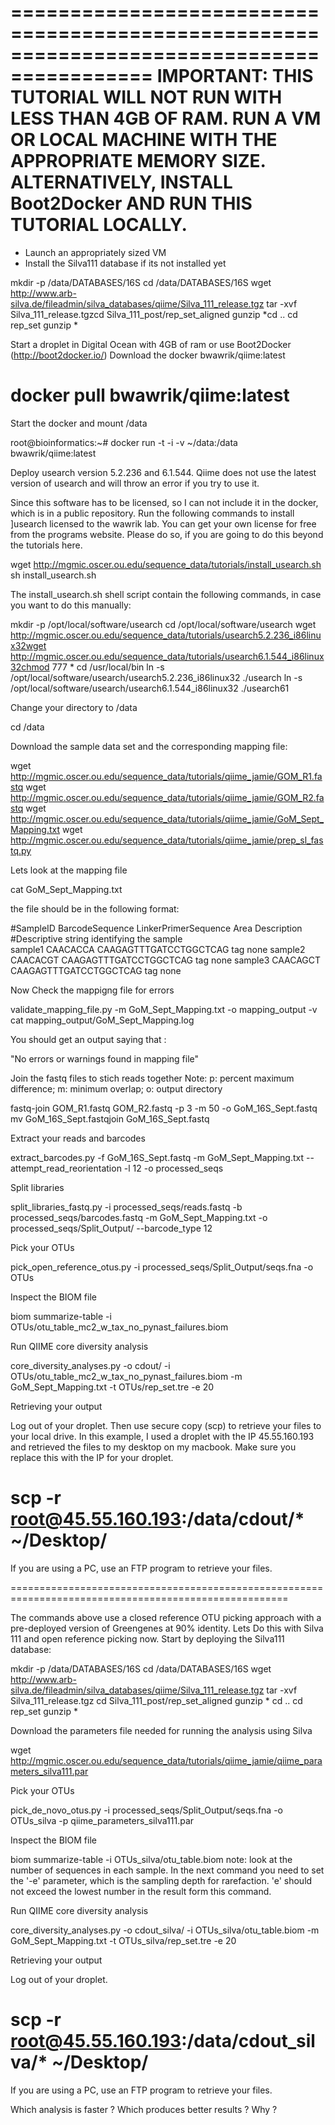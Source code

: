 ==========================================================================================
IMPORTANT:
THIS TUTORIAL WILL NOT RUN WITH LESS THAN 4GB OF RAM.
RUN A VM OR LOCAL MACHINE WITH THE APPROPRIATE MEMORY SIZE.
ALTERNATIVELY, INSTALL Boot2Docker AND RUN THIS TUTORIAL LOCALLY.
==========================================================================================

- Launch an appropriately sized VM
- Install the Silva111 database if its not installed yet

mkdir -p /data/DATABASES/16S
cd /data/DATABASES/16S
wget http://www.arb-silva.de/fileadmin/silva_databases/qiime/Silva_111_release.tgz
tar -xvf Silva_111_release.tgzcd Silva_111_post/rep_set_aligned
gunzip *cd ..
cd rep_set
gunzip *

Start a droplet in Digital Ocean with 4GB of ram or use Boot2Docker (http://boot2docker.io/)
Download the docker bwawrik/qiime:latest

# docker pull bwawrik/qiime:latest

Start the docker and mount /data

root@bioinformatics:~# docker run -t -i -v ~/data:/data bwawrik/qiime:latest

Deploy usearch version 5.2.236 and 6.1.544. Qiime does not use the latest version of usearch and will throw an error if you try to use it.

Since this software has to be licensed, so I can not include it in the docker, which is in a public repository.  Run the following commands to install ]usearch licensed to the wawrik lab. You can get your own license for free from the programs website. Please do so, if you are going to do this beyond the tutorials here.

wget http://mgmic.oscer.ou.edu/sequence_data/tutorials/install_usearch.sh
sh install_usearch.sh

The install_usearch.sh shell script contain the following commands, in case you want to do this manually:

mkdir -p /opt/local/software/usearch cd /opt/local/software/usearch wget http://mgmic.oscer.ou.edu/sequence_data/tutorials/usearch5.2.236_i86linux32wget http://mgmic.oscer.ou.edu/sequence_data/tutorials/usearch6.1.544_i86linux32chmod 777 * cd /usr/local/bin ln -s /opt/local/software/usearch/usearch5.2.236_i86linux32 ./usearch ln -s /opt/local/software/usearch/usearch6.1.544_i86linux32 ./usearch61

Change your directory to /data

cd /data

Download the sample data set and the corresponding mapping file:

wget http://mgmic.oscer.ou.edu/sequence_data/tutorials/qiime_jamie/GOM_R1.fastq
wget http://mgmic.oscer.ou.edu/sequence_data/tutorials/qiime_jamie/GOM_R2.fastq
wget http://mgmic.oscer.ou.edu/sequence_data/tutorials/qiime_jamie/GoM_Sept_Mapping.txt
wget http://mgmic.oscer.ou.edu/sequence_data/tutorials/qiime_jamie/prep_sl_fastq.py

Lets look at the mapping file

cat GoM_Sept_Mapping.txt

the file should be in the following format:

#SampleID    BarcodeSequence    LinkerPrimerSequence    Area    Description
#Descriptive string identifying the sample              
sample1   CAACACCA    CAAGAGTTTGATCCTGGCTCAG    tag   none
sample2    CAACACGT    CAAGAGTTTGATCCTGGCTCAG    tag    none
sample3    CAACAGCT    CAAGAGTTTGATCCTGGCTCAG    tag    none

Now Check the mappigng file for errors

validate_mapping_file.py -m GoM_Sept_Mapping.txt -o mapping_output -v
cat mapping_output/GoM_Sept_Mapping.log

You should get an output saying that :

"No errors or warnings found in mapping file"

Join the fastq files to stich reads together
Note: p: percent maximum difference; m: minimum overlap; o: output directory

fastq-join  GOM_R1.fastq  GOM_R2.fastq -p 3 -m 50 -o GoM_16S_Sept.fastq
mv  GoM_16S_Sept.fastqjoin  GoM_16S_Sept.fastq

Extract your reads and barcodes

extract_barcodes.py -f GoM_16S_Sept.fastq -m GoM_Sept_Mapping.txt --attempt_read_reorientation -l 12 -o processed_seqs

Split libraries

split_libraries_fastq.py -i processed_seqs/reads.fastq -b processed_seqs/barcodes.fastq -m  GoM_Sept_Mapping.txt -o processed_seqs/Split_Output/ --barcode_type 12

Pick your OTUs

pick_open_reference_otus.py -i processed_seqs/Split_Output/seqs.fna -o OTUs

Inspect the BIOM file

biom summarize-table -i OTUs/otu_table_mc2_w_tax_no_pynast_failures.biom

Run QIIME core diversity analysis

core_diversity_analyses.py -o cdout/ -i  OTUs/otu_table_mc2_w_tax_no_pynast_failures.biom -m GoM_Sept_Mapping.txt -t OTUs/rep_set.tre -e 20

Retrieving your output

Log out of your droplet.  Then use secure copy (scp) to retrieve your files to your local drive. In this example, I used a droplet with the IP 45.55.160.193 and retrieved the files to my desktop on my macbook.  Make sure you replace this with the IP for your droplet. 

# scp -r root@45.55.160.193:/data/cdout/* ~/Desktop/

If you are using a PC, use an FTP program to retrieve your files.


======================================================================================================

The commands above use a closed reference OTU picking approach with a pre-deployed version of Greengenes at 90% identity. Lets Do this with Silva 111 and open reference picking now.  Start by deploying the Silva111 database:

mkdir -p /data/DATABASES/16S
cd /data/DATABASES/16S
wget http://www.arb-silva.de/fileadmin/silva_databases/qiime/Silva_111_release.tgz
tar -xvf Silva_111_release.tgz
cd Silva_111_post/rep_set_aligned
gunzip *
cd ..
cd rep_set
gunzip *

Download the parameters file needed for running the analysis using Silva

wget http://mgmic.oscer.ou.edu/sequence_data/tutorials/qiime_jamie/qiime_parameters_silva111.par

Pick your OTUs

pick_de_novo_otus.py -i processed_seqs/Split_Output/seqs.fna -o OTUs_silva -p qiime_parameters_silva111.par

Inspect the BIOM file

biom summarize-table -i OTUs_silva/otu_table.biom 
note: look at the number of sequences in each sample.  In the next command you need to set the '-e' parameter, which is the sampling depth for rarefaction.  'e' should not exceed the lowest number in the result form this command.

Run QIIME core diversity analysis

core_diversity_analyses.py -o cdout_silva/ -i  OTUs_silva/otu_table.biom -m GoM_Sept_Mapping.txt -t OTUs_silva/rep_set.tre -e 20

Retrieving your output

Log out of your droplet.

# scp -r root@45.55.160.193:/data/cdout_silva/* ~/Desktop/

If you are using a PC, use an FTP program to retrieve your files.

Which analysis is faster ? Which produces better results ? Why ?
